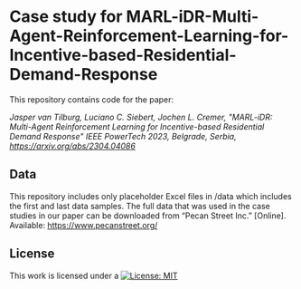 # Case study for MARL-iDR-Multi-Agent-Reinforcement-Learning-for-Incentive-based-Residential-Demand-Response

This repository contains code for the paper:

*Jasper van Tilburg, Luciano C. Siebert, Jochen L. Cremer, "MARL-iDR: Multi-Agent Reinforcement Learning for Incentive-based Residential Demand Response" IEEE PowerTech 2023, Belgrade, Serbia, https://arxiv.org/abs/2304.04086*

## Data
This repository includes only placeholder Excel files in /data which includes the first and last data samples. The full data that was used in the case studies in our paper can be downloaded from “Pecan Street Inc.” [Online]. Available: https://www.pecanstreet.org/

## License
   
This work is licensed under a
[![License: MIT](https://img.shields.io/badge/License-MIT-yellow.svg)](https://opensource.org/licenses/MIT)
